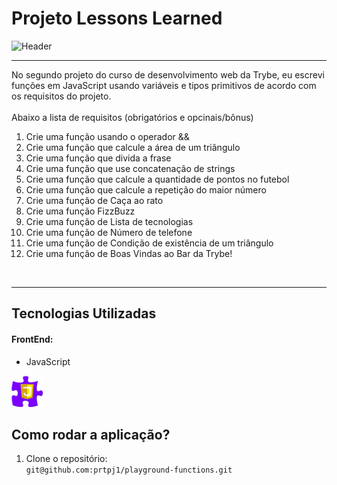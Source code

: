 # Projeto Lessons Learned
<img src="https://github.com/prtpj1/playground-functions/blob/main/Playground.png" alt="Header" /><br>
<hr/>
No segundo projeto do curso de desenvolvimento web da Trybe, eu escrevi funções em JavaScript usando variáveis e tipos primitivos de acordo com os requisitos do projeto.<br><br>
Abaixo a lista de requisitos (obrigatórios e opcinais/bônus)
<br>

1. Crie uma função usando o operador &&
2. Crie uma função que calcule a área de um triângulo<br>
3. Crie uma função que divida a frase
4. Crie uma função que use concatenação de strings
5. Crie uma função que calcule a quantidade de pontos no futebol
6. Crie uma função que calcule a repetição do maior número
7. Crie uma função de Caça ao rato
8. Crie uma função FizzBuzz
10. Crie uma função de Lista de tecnologias
11. Crie uma função de Número de telefone
12. Crie uma função de Condição de existência de um triângulo
13. Crie uma função de Boas Vindas ao Bar da Trybe!
<br>
<hr/>

## Tecnologias Utilizadas

#### FrontEnd:

* JavaScript

<img src="https://github.com/prtpj1/prtpj1/blob/main/Github%20Imgs/JavaScript2.png" width="50" height="50" alt="HTML" />


## Como rodar a aplicação?

1. Clone o repositório: <br>
`git@github.com:prtpj1/playground-functions.git` 

<br>
